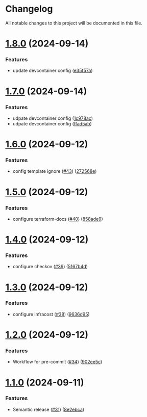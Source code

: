# Changelog

All notable changes to this project will be documented in this file.

# [1.8.0](https://github.com/duyluann/terraform-repo-template/compare/v1.7.0...v1.8.0) (2024-09-14)


### Features

* update devcontainer config ([e35f57a](https://github.com/duyluann/terraform-repo-template/commit/e35f57ad6a9218050a3746a14d61cbc34a154f59))

# [1.7.0](https://github.com/duyluann/terraform-repo-template/compare/v1.6.0...v1.7.0) (2024-09-14)


### Features

* udpate devcontainer config ([1c978ac](https://github.com/duyluann/terraform-repo-template/commit/1c978acd63d0f1b4ec8d5f39c8c1ae974a73cb6b))
* udpate devcontainer config ([ffad5ab](https://github.com/duyluann/terraform-repo-template/commit/ffad5abdb5264316046a32f6c966bf4290870aec))

# [1.6.0](https://github.com/duyluann/terraform-repo-template/compare/v1.5.0...v1.6.0) (2024-09-12)


### Features

* config template ignore ([#43](https://github.com/duyluann/terraform-repo-template/issues/43)) ([272568e](https://github.com/duyluann/terraform-repo-template/commit/272568e79298f2dffaffc938b9e5fef12bf4fbd5))

# [1.5.0](https://github.com/duyluann/terraform-repo-template/compare/v1.4.0...v1.5.0) (2024-09-12)


### Features

* configure terraform-docs ([#40](https://github.com/duyluann/terraform-repo-template/issues/40)) ([858ade9](https://github.com/duyluann/terraform-repo-template/commit/858ade92f5747ead9072320b5ce5ed6dc63c0789))

# [1.4.0](https://github.com/duyluann/terraform-repo-template/compare/v1.3.0...v1.4.0) (2024-09-12)


### Features

* configure checkov ([#39](https://github.com/duyluann/terraform-repo-template/issues/39)) ([5167b4d](https://github.com/duyluann/terraform-repo-template/commit/5167b4ddb3e2cb627b2ae0ec5766668d400f0705))

# [1.3.0](https://github.com/duyluann/terraform-repo-template/compare/v1.2.0...v1.3.0) (2024-09-12)


### Features

* configure infracost ([#38](https://github.com/duyluann/terraform-repo-template/issues/38)) ([9636d95](https://github.com/duyluann/terraform-repo-template/commit/9636d95ecf1977f9e55152f0c2f3228637fa9193))

# [1.2.0](https://github.com/duyluann/terraform-repo-template/compare/v1.1.0...v1.2.0) (2024-09-12)


### Features

* Workflow for pre-commit ([#34](https://github.com/duyluann/terraform-repo-template/issues/34)) ([902ee5c](https://github.com/duyluann/terraform-repo-template/commit/902ee5cefe8467bbbbf787b0c0b490dfff8f677a))

# [1.1.0](https://github.com/duyluann/terraform-repo-template/compare/v1.0.2...v1.1.0) (2024-09-11)


### Features

* Semantic release ([#31](https://github.com/duyluann/terraform-repo-template/issues/31)) ([8e2ebca](https://github.com/duyluann/terraform-repo-template/commit/8e2ebcab3256214dbc24f3b938f462e23a38a934))
